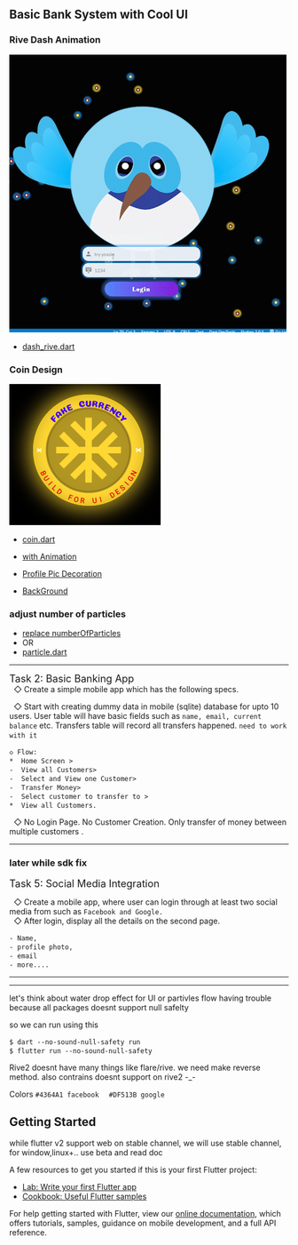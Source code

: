 ## Basic Bank System with Cool UI

### Rive Dash Animation
![Dash rive](https://github.com/yeasin50/BasicBankSystem/blob/master/output/particlesBG_2.gif)
-  [dash_rive.dart](https://github.com/yeasin50/BasicBankSystem/blob/master/lib/screens/dash_rive.dart)  

### Coin Design
![Coin](https://github.com/yeasin50/BasicBankSystem/blob/master/output/coin.png)

- [coin.dart](https://github.com/yeasin50/BasicBankSystem/blob/master/lib/widgets/coin.dart)

- [with Animation](https://github.com/yeasin50/BasicBankSystem/blob/7f3c81856c058614770d3b8995d0eb6ee3b17b31/lib/screens/loading_screen.dart#L171-L183)  
  

- [Profile Pic Decoration](https://github.com/yeasin50/BasicBankSystem/blob/master/lib/widgets/neon_container.dart)


- [BackGround](https://github.com/yeasin50/BasicBankSystem/blob/master/lib/widgets/particles_bg.dart)
  
### adjust number of particles 
- [replace numberOfParticles ](https://github.com/yeasin50/BasicBankSystem/blob/39ec565366b4bac718aa13514e45a470cc3cd1ae/lib/widgets/particles_bg.dart#L37)
- OR
- [particle.dart](https://github.com/yeasin50/BasicBankSystem/blob/master/lib/models/particle.dart#L35)
-----
<font size=4.5> Task 2: Basic Banking App </font>  
&nbsp;  ◇ Create a simple mobile app which has the following specs. 

&nbsp;  ◇ Start with creating dummy data in mobile (sqlite) database for upto 10 users. User table will have basic fields such as
`name, email, current balance` etc. Transfers table will record
all transfers happened.  `need to work with it`

```
◇ Flow:
*  Home Screen > 
-  View all Customers> 
-  Select and View one Customer> 
-  Transfer Money>  
-  Select customer to transfer to > 
*  View all Customers.  
```
&nbsp; ◇ No Login Page. No Customer Creation. Only transfer of money
between multiple customers .

---- 
### later while sdk fix
<font size=4.5>Task 5: Social Media Integration </font>

&nbsp;  ◇ Create a mobile app, where user can login through at least
two social media from such as `Facebook and Google.`  
&nbsp;   ◇ After login, display all the details on the second page.
```
- Name, 
- profile photo,
- email
- more....
```
----- 


----
let's think about water drop effect for UI or partivles flow
having trouble because all packages doesnt support null safelty 

so we can run using this 

```
$ dart --no-sound-null-safety run   
$ flutter run --no-sound-null-safety
```

Rive2 doesnt have many things like flare/rive. we need make reverse method. also contrains doesnt support on rive2 -_-


Colors 
`#4364A1​ facebook  `
`#DF513B​ google  `



## Getting Started
while flutter v2 support web on stable channel, we will use stable channel, for window,linux+.. use beta and read doc

A few resources to get you started if this is your first Flutter project:

- [Lab: Write your first Flutter app](https://flutter.dev/docs/get-started/codelab)
- [Cookbook: Useful Flutter samples](https://flutter.dev/docs/cookbook)

For help getting started with Flutter, view our
[online documentation](https://flutter.dev/docs), which offers tutorials,
samples, guidance on mobile development, and a full API reference.
